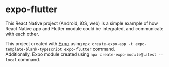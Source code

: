 # expo-flutter

This React Native project (Android, iOS, web) is a simple example of how 
React Native app and Flutter module could be integrated, 
and communicate with each other.

This project created with [Expo](https://expo.dev/) using
`npx create-expo-app -t expo-template-blank-typescript expo-flutter` command.  
Additionally, Expo module created using 
`npx create-expo-module@latest --local` command.
